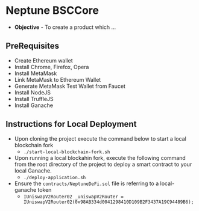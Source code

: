 # Neptune BSCCore
* **Objective** - To create a product which ...

## PreRequisites
* Create Ethereum wallet
* Install Chrome, Firefox, Opera
* Install MetaMask
* Link MetaMask to Ethereum Wallet
* Generate MetaMask Test Wallet from Faucet
* Install NodeJS
* Install TruffleJS
* Install Ganache

## Instructions for Local Deployment
* Upon cloning the project execute the command below to start a local blockchain fork
  * `./start-local-blockchain-fork.sh`
* Upon running a local blockahin fork, execute the following command from the root directory of the project to deploy a smart contract to your local Ganache.
  * `./deploy-application.sh`
* Ensure the `contracts/NeptuneDeFi.sol` file is referring to a local-ganache token
  * `IUniswapV2Router02 _uniswapV2Router = IUniswapV2Router02(0x98AB334d0041298410D109B2F3437A19C94489B6);`
